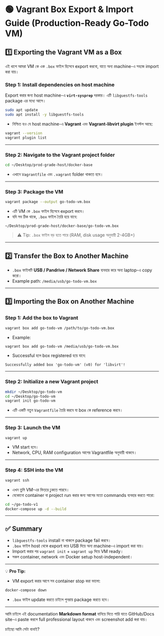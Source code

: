 # 🟢 Vagrant Box Export & Import Guide (Production-Ready Go-Todo VM)

## **1️⃣ Exporting the Vagrant VM as a Box**

এই ধাপে আমরা VM কে এক `.box` ফাইল হিসেবে export করবো, যাতে অন্য machine-এ সহজে import করা যায়।

### **Step 1: Install dependencies on host machine**

Export করার জন্য host machine-এ **`virt-sysprep`** দরকার। এটি `libguestfs-tools` package এর মধ্যে আসে।

```bash
sudo apt update
sudo apt install -y libguestfs-tools
```

* নিশ্চিত হও যে host machine-এ **Vagrant** এবং **Vagrant-libvirt plugin** ইনস্টল আছে:

```bash
vagrant --version
vagrant plugin list
```

---

### **Step 2: Navigate to the Vagrant project folder**

```bash
cd ~/Desktop/prod-grade-host/docker-base
```

* এখানে `Vagrantfile` এবং `.vagrant` folder থাকতে হবে।

---

### **Step 3: Package the VM**

```bash
vagrant package --output go-todo-vm.box
```

* এটি VM কে `.box` ফাইল হিসেবে export করবে।
* যদি সব ঠিক থাকে, `.box` ফাইল তৈরি হয়ে যাবে:

```
~/Desktop/prod-grade-host/docker-base/go-todo-vm.box
```

> ⚠️ Tip: `.box` ফাইল বড় হতে পারে (RAM, disk usage অনুযায়ী 2-4GB+)

---

## **2️⃣ Transfer the Box to Another Machine**

* `.box` ফাইলটি **USB / Pandrive / Network Share** ব্যবহার করে অন্য laptop-এ copy করো।
* Example path: `/media/usb/go-todo-vm.box`

---

## **3️⃣ Importing the Box on Another Machine**

### **Step 1: Add the box to Vagrant**

```bash
vagrant box add go-todo-vm /path/to/go-todo-vm.box
```

* Example:

```bash
vagrant box add go-todo-vm /media/usb/go-todo-vm.box
```

* Successful হলে box registered হয়ে যাবে:

```
Successfully added box 'go-todo-vm' (v0) for 'libvirt'!
```

---

### **Step 2: Initialize a new Vagrant project**

```bash
mkdir ~/Desktop/go-todo-vm
cd ~/Desktop/go-todo-vm
vagrant init go-todo-vm
```

* এটি একটি নতুন `Vagrantfile` তৈরি করবে যা box কে reference করবে।

---

### **Step 3: Launch the VM**

```bash
vagrant up
```

* VM start হবে।
* Network, CPU, RAM configuration আগের Vagrantfile অনুযায়ী থাকবে।

---

### **Step 4: SSH into the VM**

```bash
vagrant ssh
```

* এখন তুমি VM-এর ভিতরে ঢুকতে পারবে।
* যেকোনো container বা project run করার জন্য আগের মতো commands ব্যবহার করতে পারো:

```bash
cd ~/go-todo-v1
docker-compose up -d --build
```

---

## **✅ Summary**

* `libguestfs-tools` install না থাকলে package fail করবে।
* `.box` ফাইল host থেকে export করে USB দিয়ে অন্য machine-এ import করা যায়।
* Import করার পর `vagrant init` + `vagrant up` দিয়ে VM ready।
* সকল container, network এবং Docker setup host-independent।

---

💡 **Pro Tip:**

* VM export করার আগে সব container stop করা ভালো:

```bash
docker-compose down
```

* `.box` ফাইল update করতে চাইলে পুনরায় package করতে হবে।

---

আমি চাইলে এই documentation **Markdown format** বানিয়ে দিতে পারি যাতে GitHub/Docs site-এ paste করলে full professional layout থাকবে এবং screenshot add করা যায়।

চাইছো আমি সেটা বানাই?
